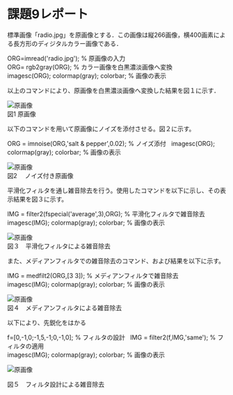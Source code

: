 ﻿# 課題9レポート

標準画像「radio.jpg」を原画像とする．この画像は縦266画像，横400画素による長方形のディジタルカラー画像である．

ORG=imread('radio.jpg'); % 原画像の入力  
ORG= rgb2gray(ORG); % カラー画像を白黒濃淡画像へ変換  
imagesc(ORG); colormap(gray); colorbar; % 画像の表示  

以上のコマンドにより、原画像を白黒濃淡画像へ変換した結果を図１に示す．    

![原画像](https://github.com/Shun510/MATLAB2/blob/master/images/kadai9_1.jpg)  
図1 原画像

以下のコマンドを用いて原画像にノイズを添付させる。図２に示す。

ORG = imnoise(ORG,'salt & pepper',0.02); % ノイズ添付  
imagesc(ORG); colormap(gray); colorbar; % 画像の表示  

![原画像](https://github.com/Shun510/MATLAB2/blob/master/images/kadai9_2.jpg)  
図2　 ノイズ付き原画像


平滑化フィルタを通し雑音除去を行う。使用したコマンドを以下に示し、その表示結果を図３に示す。

IMG = filter2(fspecial('average',3),ORG); % 平滑化フィルタで雑音除去  
imagesc(IMG); colormap(gray); colorbar; % 画像の表示  
  

![原画像](https://github.com/Shun510/MATLAB2/blob/master/images/kadai9_3.jpg)  
図３　平滑化フィルタによる雑音除去


また、メディアンフィルタでの雑音除去のコマンド、および結果を以下に示す。

IMG = medfilt2(ORG,[3 3]); % メディアンフィルタで雑音除去  
imagesc(IMG); colormap(gray); colorbar; % 画像の表示  

![原画像](https://github.com/Shun510/MATLAB2/blob/master/images/kadai9_4.jpg)  
図４　メディアンフィルタによる雑音除去


以下により、先鋭化をはかる

f=[0,-1,0;-1,5,-1;0,-1,0]; % フィルタの設計  
IMG = filter2(f,IMG,'same'); % フィルタの適用  
imagesc(IMG); colormap(gray); colorbar; % 画像の表示  

![原画像](https://github.com/Shun510/MATLAB2/blob/master/images/kadai9_5.jpg)
  
図５　フィルタ設計による雑音除去
